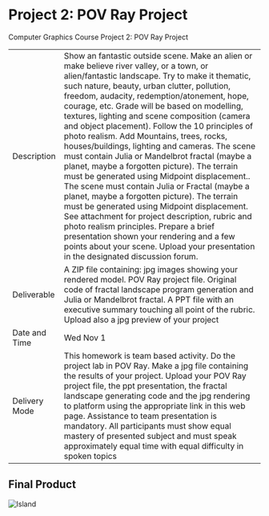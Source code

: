 # Project 2: POV Ray Project
Computer Graphics Course Project 2: POV Ray Project

| | |
| --- | --- |
| Description | Show an fantastic outside scene. Make an alien or make believe river valley, or a town, or alien/fantastic landscape. Try to make it thematic, such nature, beauty, urban clutter, pollution, freedom, audacity, redemption/atonement, hope, courage, etc. Grade will be based on modelling, textures, lighting and scene composition (camera and object placement). Follow the 10 principles of photo realism. Add Mountains, trees, rocks, houses/buildings, lighting and cameras. The scene must contain Julia or Mandelbrot fractal (maybe a planet, maybe a forgotten picture). The terrain must be generated using Midpoint displacement.. The scene must contain Julia or Fractal (maybe a planet, maybe a forgotten picture). The terrain must be generated using Midpoint displacement. See attachment for project description, rubric and photo realism principles. Prepare a brief presentation shown your rendering and a few points about your scene. Upload your presentation in the designated discussion forum. |
| Deliverable | A ZIP file containing:  jpg images showing your rendered model. POV Ray project file. Original code of fractal landscape program generation and Julia or Mandelbrot fractal. A PPT file with an executive summary touching all point of the rubric. Upload also a jpg preview of your project |
| Date and Time | Wed Nov 1 |
| Delivery Mode | This homework is team based activity. Do the project lab in POV Ray. Make a jpg file containing the results of your project. Upload your POV Ray project file, the ppt presentation, the fractal landscape generating code and the jpg rendering to platform using the appropriate link in this web page. Assistance to team presentation is mandatory. All participants must show equal mastery of presented subject and must speak approximately equal time with equal difficulty in spoken topics |

## Final Product
![Island]('https://github.com/jluisfgarza/TrilogyGraphs/blob/master/2nd%20Project/Island.png?raw=true')

